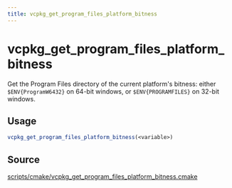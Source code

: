 ```yaml
---
title: vcpkg_get_program_files_platform_bitness
---
```


# vcpkg_get_program_files_platform_bitness

Get the Program Files directory of the current platform's bitness:
either `$ENV{ProgramW6432}` on 64-bit windows,
or `$ENV{PROGRAMFILES}` on 32-bit windows.

## Usage

```cmake
vcpkg_get_program_files_platform_bitness(<variable>)
```

## Source

[scripts/cmake/vcpkg\_get\_program\_files\_platform\_bitness.cmake](https://github.com/Microsoft/vcpkg/blob/master/scripts/cmake/vcpkg_get_program_files_platform_bitness.cmake)

